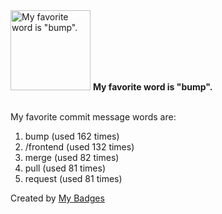<img src="https://my-badges.github.io/my-badges/favorite-word.png" alt="My favorite word is &quot;bump&quot;." title="My favorite word is &quot;bump&quot;." width="128">
<strong>My favorite word is &quot;bump&quot;.</strong>
<br><br>

My favorite commit message words are:

1. bump (used 162 times)
2. /frontend (used 132 times)
3. merge (used 82 times)
4. pull (used 81 times)
5. request (used 81 times)


Created by <a href="https://github.com/my-badges/my-badges">My Badges</a>